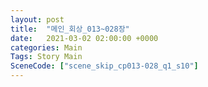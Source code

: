 ```yaml
---
layout: post
title:  "메인_회상_013~028장"
date:   2021-03-02 02:00:00 +0000
categories: Main
Tags: Story Main
SceneCode: ["scene_skip_cp013-028_q1_s10"]
---
```

